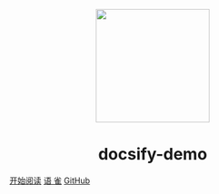 <p align="center">
<img src="https://ss0.bdstatic.com/70cFvHSh_Q1YnxGkpoWK1HF6hhy/it/u=2481424715,2807309609&fm=26&gp=0.jpg" width="200" height="200"/>
</p>
<h1 align="center">docsify-demo</h1>

[开始阅读](README)
[语   雀](https://shimo.im/docs/MuiACIg1HlYfVxrj/)
[GitHub](https://github.com/Snailclimb/docsify-demo)




